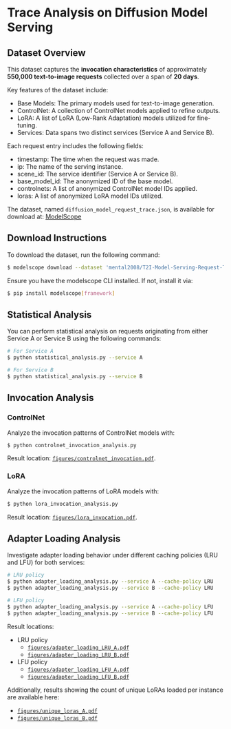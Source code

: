 # Trace Analysis on Diffusion Model Serving

## Dataset Overview

This dataset captures the **invocation characteristics** of approximately **550,000 text-to-image requests** collected over a span of **20 days**.

Key features of the dataset include:
- Base Models: The primary models used for text-to-image generation.
- ControlNet: A collection of ControlNet models applied to refine outputs.
- LoRA: A list of LoRA (Low-Rank Adaptation) models utilized for fine-tuning.
- Services: Data spans two distinct services (Service A and Service B).

Each request entry includes the following fields:
- timestamp: The time when the request was made.
- ip: The name of the serving instance.
- scene_id: The service identifier (Service A or Service B).
- base_model_id: The anonymized ID of the base model.
- controlnets: A list of anonymized ControlNet model IDs applied.
- loras: A list of anonymized LoRA model IDs utilized.

The dataset, named `diffusion_model_request_trace.json`, is available for download at: [ModelScope](https://modelscope.cn/datasets/mental2008/T2I-Model-Serving-Request-Trace)

## Download Instructions

To download the dataset, run the following command:

```bash
$ modelscope download --dataset 'mental2008/T2I-Model-Serving-Request-Trace' diffusion_model_request_trace.json
```

Ensure you have the modelscope CLI installed. If not, install it via:

```bash
$ pip install modelscope[framework]
```

## Statistical Analysis

You can perform statistical analysis on requests originating from either Service A or Service B using the following commands:

```bash
# For Service A
$ python statistical_analysis.py --service A

# For Service B
$ python statistical_analysis.py --service B
```

## Invocation Analysis

### ControlNet

Analyze the invocation patterns of ControlNet models with:

```bash
$ python controlnet_invocation_analysis.py
```

Result location: [`figures/controlnet_invocation.pdf`](./figures/controlnet_invocation.pdf).

### LoRA

Analyze the invocation patterns of LoRA models with:

```bash
$ python lora_invocation_analysis.py
```

Result location: [`figures/lora_invocation.pdf`](./figures/lora_invocation.pdf).

## Adapter Loading Analysis

Investigate adapter loading behavior under different caching policies (LRU and LFU) for both services:

```bash
# LRU policy
$ python adapter_loading_analysis.py --service A --cache-policy LRU
$ python adapter_loading_analysis.py --service B --cache-policy LRU

# LFU policy
$ python adapter_loading_analysis.py --service A --cache-policy LFU
$ python adapter_loading_analysis.py --service B --cache-policy LFU
```

Result locations:
- LRU policy
  - [`figures/adapter_loading_LRU_A.pdf`](./figures/adapter_loading_LRU_A.pdf)
  - [`figures/adapter_loading_LRU_B.pdf`](./figures/adapter_loading_LRU_B.pdf)
- LFU policy
  - [`figures/adapter_loading_LFU_A.pdf`](./figures/adapter_loading_LFU_A.pdf)
  - [`figures/adapter_loading_LFU_B.pdf`](./figures/adapter_loading_LFU_B.pdf)

Additionally, results showing the count of unique LoRAs loaded per instance are available here:
- [`figures/unique_loras_A.pdf`](./figures/unique_loras_A.pdf)
- [`figures/unique_loras_B.pdf`](./figures/unique_loras_B.pdf)
